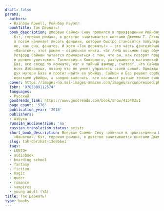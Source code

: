 ```yaml
---
draft: false
params:
  authors:
  - Rainbow Rowell, Рейнбоу Рауэлл
  bookTitle: Так Держать!
  book_description: Впервые Саймон Сноу появился в произведении Рейнбоу Рауэлл «Фанатка».
    Кэт, героиня романа, в детстве зачитывается книгами Джеммы Т. Лесли о мальчике-волшебнике,
    а потом начинает писать фанфики, которые быстро становятся популярными среди таких
    же, как она, фанатов. И хотя «Так держать!» — это часть фэнтезийной серии в рамках
    «Фанатки», этот роман — отдельная книга. <br />На восьмом году обучения в школе
    Уотфорд Саймон пытается примириться с тем, что он, как говорят пророчества, Избранный
    и должен уничтожить Тоскливиуса Коварного, разрушающего магический мир. Однако
    Баз, его сосед по комнате, маг и тайный вампир, считает, что Саймон — худший из
    всех Избранных, потому что не умеет управлять своей силой. Однажды к Саймону является
    дух матери База и просит найти ее убийцу. Саймон и Баз решают сообща заняться
    поисками убийцы, а заодно выяснить, кто насылает разные темные силы на Уотфорд...
  cover: https://images-na.ssl-images-amazon.com/images/S/compressed.photo.goodreads.com/books/1535376988i/41540351.jpg
  isbn: '9785389112674'
  languages:
  - Русский
  goodreads_link: https://www.goodreads.com/book/show/41540351
  page_count: '576'
  publication_year: '2018'
  publishers:
  - Азбука
  russian_audioversion: 'no'
  russian_translation_status: exists
  short_book_description: Впервые Саймон Сноу появился в произведении Рейнбоу Рауэлл
    «Фанатка». Кэт, героиня романа, в детстве зачитывается книгами Джеммы Т.
  slug: tak-derzhat-13e9bbe1
  tags:
  - LGBTQ+
  - audiobook
  - boarding school
  - fantasy
  - fiction
  - magic
  - queer
  - romance
  - vampires
  - young adult (YA)
title: Так Держать!
type: books
---
```

